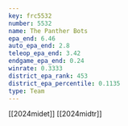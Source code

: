 ```yaml
---
key: frc5532
number: 5532
name: The Panther Bots
epa_end: 6.46
auto_epa_end: 2.8
teleop_epa_end: 3.42
endgame_epa_end: 0.24
winrate: 0.3333
district_epa_rank: 453
district_epa_percentile: 0.1135
type: Team
---
```

[[2024midet]]
[[2024midtr]]
